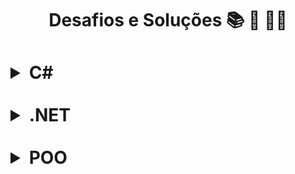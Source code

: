 <h1 align="center">Desafios e Soluções 📚 🚀 🤘🏼<h1>
 
<details>    
  <summary><strong>C#</strong></summary>  

### Introdução a Programação com C#
|       **Desafio**       |       **Solução**   |
| :-------------------: | :-------------------: |
|  Dividindo X por Y  |  [`Código`](https://github.com/Joaosam/Desafios-DIO/blob/master/Desafios/1%20-%20Introdu%C3%A7%C3%A3o%20a%20Programa%C3%A7%C3%A3o%20com%20C%23/1%20-%20Dividindo%20X%20por%20Y/DividindoXporY/Program.cs)|
|  Distância          |  [`Código`](https://github.com/Joaosam/Desafios-DIO/blob/master/Desafios/1%20-%20Introdu%C3%A7%C3%A3o%20a%20Programa%C3%A7%C3%A3o%20com%20C%23/2%20-%20Dist%C3%A2ncia/Distancia/Program.cs)|
|  Quanta Mandioca?   |  [`Código`](https://github.com/Joaosam/Desafios-DIO/blob/master/Desafios/1%20-%20Introdu%C3%A7%C3%A3o%20a%20Programa%C3%A7%C3%A3o%20com%20C%23/3%20-%20Quanta%20Mandioca/QuantaMandioca/Program.cs)|
</details>
<br>
<details>
  <summary><strong>.NET</strong></summary>

### Introdução a Programação com .NET
|       **Desafio**       |       **Solução**   |
| :-------------------: | :-------------------: |
|  Bazinga          |  [`Código`](https://github.com/Joaosam/Desafios-DIO/blob/master/Desafios/2%20-%20Introdu%C3%A7%C3%A3o%20a%20Programa%C3%A7%C3%A3o%20com%20.NET/Bazinga/Bazinga/Program.cs)|
|  Coxinha do Bueno |  [`Código`](https://github.com/Joaosam/Desafios-DIO/blob/master/Desafios/1%20-%20Introdu%C3%A7%C3%A3o%20a%20Programa%C3%A7%C3%A3o%20com%20C%23/2%20-%20Dist%C3%A2ncia/Distancia/Program.cs)|
</details>
<br>
<details>
  <summary><strong>POO</strong></summary>

### Treino em POO
|       **Desafio**       |       **Solução**   |
| :-------------------: | :-------------------: |
|  Transações Bancárias          |  [`Código`](https://github.com/Joaosam/Desafios-DIO/blob/master/Desafios/3%20-%20Desafio%20-%20Transa%C3%A7%C3%B5es%20Banc%C3%A1rias/Program.cs)|
</details>
